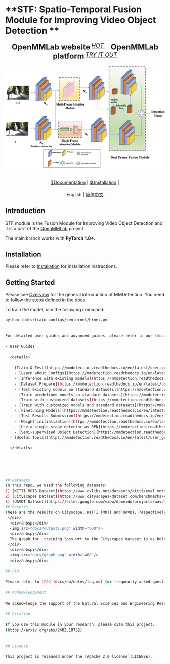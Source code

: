 # **STF: Spatio-Temporal Fusion Module for Improving Video Object Detection **

  <div align="center">
    <b><font size="5">OpenMMLab website</font></b>
    <sup>
      <a href="https://openmmlab.com">
        <i><font size="4">HOT</font></i>
      </a>
    </sup>
    &nbsp;&nbsp;&nbsp;&nbsp;
    <b><font size="5">OpenMMLab platform</font></b>
    <sup>
      <a href="https://platform.openmmlab.com">
        <i><font size="4">TRY IT OUT</font></i>
      </a>
    </sup>
  </div>
  <div>&nbsp;</div>
<div align="center">
  <img src="docs/model_2.png" width="600"/>
  <div>&nbsp;</div>


[📘Documentation](https://mmdetection.readthedocs.io/en/latest/) |
[🛠️Installation](https://mmdetection.readthedocs.io/en/latest/get_started.html) |


</div>

<div align="center">

English | [简体中文](README_zh-CN.md)

</div>


## Introduction

STF module is the Fusion Module for Improving Video Object Detection and it is a part of the [OpenMMLab](https://openmmlab.com/) project.

The main branch works with **PyTorch 1.8+**.


## Installation

Please refer to [Installation](https://mmdetection.readthedocs.io/en/latest/get_started.html) for installation instructions.

## Getting Started

Please see [Overview](https://mmdetection.readthedocs.io/en/latest/get_started.html) for the general introduction of MMDetection.
You need to follow the steps defined in the docs.

To train the model, use the following command:
```bash
python tools/train configs/centernet/hrnet.py


For detailed user guides and advanced guides, please refer to our [documentation](https://mmdetection.readthedocs.io/en/latest/):

- User Guides

  <details>

  - [Train & Test](https://mmdetection.readthedocs.io/en/latest/user_guides/index.html#train-test)
    - [Learn about Configs](https://mmdetection.readthedocs.io/en/latest/user_guides/config.html)
    - [Inference with existing models](https://mmdetection.readthedocs.io/en/latest/user_guides/inference.html)
    - [Dataset Prepare](https://mmdetection.readthedocs.io/en/latest/user_guides/dataset_prepare.html)
    - [Test existing models on standard datasets](https://mmdetection.readthedocs.io/en/latest/user_guides/test.html)
    - [Train predefined models on standard datasets](https://mmdetection.readthedocs.io/en/latest/user_guides/train.html)
    - [Train with customized datasets](https://mmdetection.readthedocs.io/en/latest/user_guides/train.html#train-with-customized-datasets)
    - [Train with customized models and standard datasets](https://mmdetection.readthedocs.io/en/latest/user_guides/new_model.html)
    - [Finetuning Models](https://mmdetection.readthedocs.io/en/latest/user_guides/finetune.html)
    - [Test Results Submission](https://mmdetection.readthedocs.io/en/latest/user_guides/test_results_submission.html)
    - [Weight initialization](https://mmdetection.readthedocs.io/en/latest/user_guides/init_cfg.html)
    - [Use a single-stage detector as RPN](https://mmdetection.readthedocs.io/en/latest/user_guides/single_stage_as_rpn.html)
    - [Semi-supervised Object Detection](https://mmdetection.readthedocs.io/en/latest/user_guides/semi_det.html)
  - [Useful Tools](https://mmdetection.readthedocs.io/en/latest/user_guides/index.html#useful-tools)

  </details>





## Datasets
In this repo, we used the following datasets:
1) [KITTI MOTS Dataset](https://www.cvlibs.net/datasets/kitti/eval_mots.php)
2) [Cityscapes Dataset](https://www.cityscapes-dataset.com/benchmarks/#instance-level-scene-labeling-task)
3) [UAVDT Dataset](https://sites.google.com/view/daweidu/projects/uavdt)
## Results
These are the results on Cityscape, KITTI (MOT) and UAVDT, respectively.
 </div>
  <div>&nbsp;</div>
  <img src="docs/outputs.png" width="600"/>
  <div>&nbsp;</div>
  The graph for  training loss wrt to the Cityscapes dataset is as below:
 </div>
  <div>&nbsp;</div>
  <img src="docs/graph.png" width="400"/>
  <div>&nbsp;</div>
  
## FAQ

Please refer to [FAQ](docs/en/notes/faq.md) for frequently asked questions.

## Acknowledgement

We acknowledge the support of the Natural Sciences and Engineering Research Council of Canada (NSERC),[funding reference number RGPIN-2020-04633].

## Citation

If you use this module in your research, please cite this project.
(https://arxiv.org/abs/2402.10752)


## License

This project is released under the [Apache 2.0 license](LICENSE).


